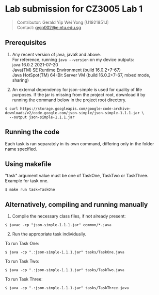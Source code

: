 # Lab submission for CZ3005 Lab 1

>Contributor: Gerald Yip Wei Yong [U1921851J] <br>
Contact: gyip002@e.ntu.edu.sg

## Prerequisites
1. Any recent version of java, java8 and above. <br>
For reference, running ```java --version``` on my device outputs: <br>
java 16.0.2 2021-07-20 <br>
Java(TM) SE Runtime Environment (build 16.0.2+7-67) <br>
Java HotSpot(TM) 64-Bit Server VM (build 16.0.2+7-67, mixed mode, sharing) <br>

2. An external dependency for json-simple is used for quality of life purposes. If the jar is missing from the project root, download it by running the command below in the project root directory.
```
$ curl https://storage.googleapis.com/google-code-archive-downloads/v2/code.google.com/json-simple/json-simple-1.1.1.jar \
  --output json-simple-1.1.1.jar
```

## Running the code
Each task is ran separately in its own command, differing only in the folder name specified.

## Using makefile
"task" argument value must be one of TaskOne, TaskTwo or TaskThree. <br>
Example for task one.
```
$ make run task=TaskOne
```

## Alternatively, compiling and running manually
1. Compile the necessary class files, if not already present:
```
$ javac -cp "json-simple-1.1.1.jar" common/*.java
```

2. Run the appropriate task individually.
  
To run Task One:
```
$ java -cp ".:json-simple-1.1.1.jar" tasks/TaskOne.java
```

To run Task Two:
```
$ java -cp ".:json-simple-1.1.1.jar" tasks/TaskTwo.java
```

To run Task Three:
```
$ java -cp ".:json-simple-1.1.1.jar" tasks/TaskThree.java
```
